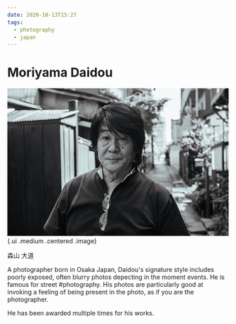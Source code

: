 ```yaml
---
date: 2020-10-13T15:27
tags:
  - photography
  - japan
---
```


# Moriyama Daidou

![Moriyama Daidou](static/DaidoMoriyamaBySebastianMayer.jpg){.ui .medium
.centered .image}

森山 大道

A photographer born in Osaka Japan, Daidou's signature style includes poorly
exposed, often blurry photos depecting in the moment events. He is famous for
street #photography. His photos are particularly good at invoking a feeling of
being present in the photo, as if you are the photographer.

He has been awarded multiple times for his works.
